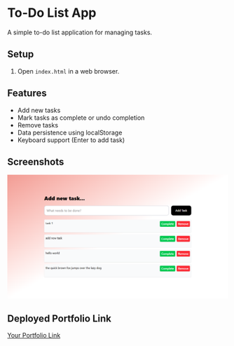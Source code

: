 # To-Do List App

A simple to-do list application for managing tasks.

## Setup

1. Open `index.html` in a web browser.

## Features

- Add new tasks
- Mark tasks as complete or undo completion
- Remove tasks
- Data persistence using localStorage
- Keyboard support (Enter to add task)

## Screenshots

![To-Do List Screenshot](../projects-img/todo.png)

## Deployed Portfolio Link

[Your Portfolio Link]()

